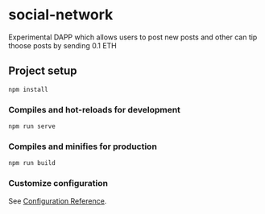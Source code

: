 # social-network

Experimental DAPP which allows users to post new posts and other can tip thoose posts by sending 0.1 ETH

## Project setup
```
npm install
```

### Compiles and hot-reloads for development
```
npm run serve
```

### Compiles and minifies for production
```
npm run build
```

### Customize configuration
See [Configuration Reference](https://cli.vuejs.org/config/).
